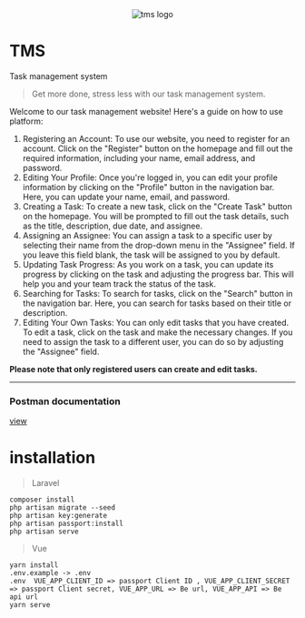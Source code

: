 <div align="center">
  <img src="https://files.catbox.moe/1mpmh4.jpg" alt="tms logo">
</div>


# TMS
Task management system

> Get more done, stress less with our task management system.

Welcome to our task management website! Here's a guide on how to use platform:
<ol>
<li>
Registering an Account:
To use our website, you need to register for an account. Click on the "Register" button on the homepage and fill out the required information, including your name, email address, and password.
</li>
<li>
Editing Your Profile:
Once you're logged in, you can edit your profile information by clicking on the "Profile" button in the navigation bar. Here, you can update your name, email, and password.
</li>
<li>
Creating a Task:
To create a new task, click on the "Create Task" button on the homepage. You will be prompted to fill out the task details, such as the title, description, due date, and assignee.
</li>
<li>
Assigning an Assignee:
You can assign a task to a specific user by selecting their name from the drop-down menu in the "Assignee" field. If you leave this field blank, the task will be assigned to you by default.
</li>
<li>
Updating Task Progress:
As you work on a task, you can update its progress by clicking on the task and adjusting the progress bar. This will help you and your team track the status of the task.
</li>
<li>
Searching for Tasks:
To search for tasks, click on the "Search" button in the navigation bar. Here, you can search for tasks based on their title or description.
</li>
<li>
Editing Your Own Tasks:
You can only edit tasks that you have created. To edit a task, click on the task and make the necessary changes. If you need to assign the task to a different user, you can do so by adjusting the "Assignee" field.
</li>
</ol>
<strong>Please note that only registered users can create and edit tasks.</strong>

<hr/>

### Postman documentation  
[view](https://documenter.getpostman.com/view/12599375/2s93CKQErt/)

# installation

> Laravel
```
composer install
php artisan migrate --seed
php artisan key:generate
php artisan passport:install
php artisan serve
```

> Vue
```
yarn install
.env.example -> .env
.env  VUE_APP_CLIENT_ID => passport Client ID , VUE_APP_CLIENT_SECRET => passport Client secret, VUE_APP_URL => Be url, VUE_APP_API => Be api url
yarn serve
```
